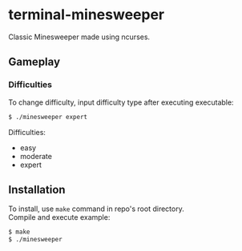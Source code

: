 # terminal-minesweeper
Classic Minesweeper made using ncurses.

## Gameplay

### Difficulties
To change difficulty, input difficulty type after executing executable:
```bash
$ ./minesweeper expert
```

Difficulties:
- easy
- moderate
- expert

## Installation
To install, use `make` command in repo's root directory.<br>
Compile and execute example:
```bash
$ make
$ ./minesweeper
```
